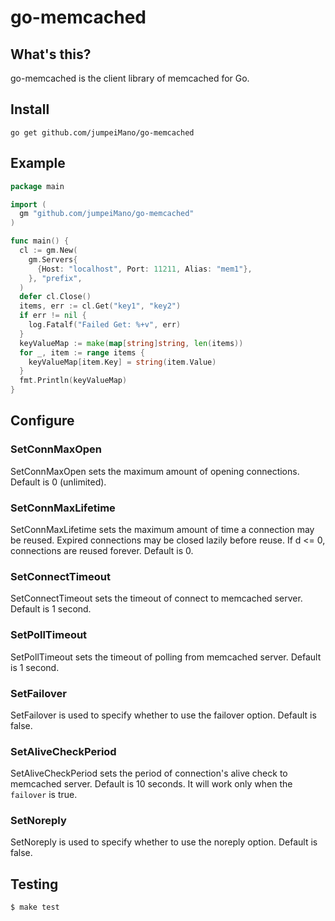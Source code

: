 # go-memcached

## What's this?
go-memcached is the client library of memcached for Go.

## Install
```
go get github.com/jumpeiMano/go-memcached
```

## Example
```GO
package main

import (
  gm "github.com/jumpeiMano/go-memcached"
)

func main() {
  cl := gm.New(
    gm.Servers{
      {Host: "localhost", Port: 11211, Alias: "mem1"},
    }, "prefix",
  )
  defer cl.Close()
  items, err := cl.Get("key1", "key2")
  if err != nil {
    log.Fatalf("Failed Get: %+v", err)
  }
  keyValueMap := make(map[string]string, len(items))
  for _, item := range items {
    keyValueMap[item.Key] = string(item.Value)
  }
  fmt.Println(keyValueMap)
}
```

## Configure
### SetConnMaxOpen
SetConnMaxOpen sets the maximum amount of opening connections. Default is 0 (unlimited).

### SetConnMaxLifetime
SetConnMaxLifetime sets the maximum amount of time a connection may be reused.
Expired connections may be closed lazily before reuse. If d <= 0, connections are reused forever.
Default is 0.

### SetConnectTimeout
SetConnectTimeout sets the timeout of connect to memcached server. Default is 1 second.

### SetPollTimeout
SetPollTimeout sets the timeout of polling from memcached server. Default is 1 second.

### SetFailover
SetFailover is used to specify whether to use the failover option. Default is false.

### SetAliveCheckPeriod
SetAliveCheckPeriod sets the period of connection's alive check to memcached server. Default is 10 seconds.
It will work only when the `failover` is true.

### SetNoreply
SetNoreply is used to specify whether to use the noreply option. Default is false.

## Testing
```
$ make test
```

